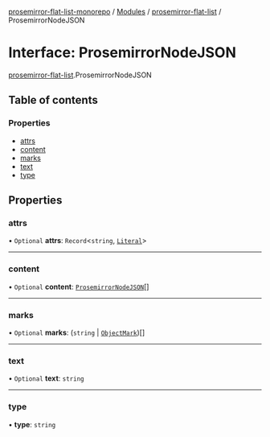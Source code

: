 [prosemirror-flat-list-monorepo](../README.md) / [Modules](../modules.md) / [prosemirror-flat-list](../modules/prosemirror_flat_list.md) / ProsemirrorNodeJSON

# Interface: ProsemirrorNodeJSON

[prosemirror-flat-list](../modules/prosemirror_flat_list.md).ProsemirrorNodeJSON

## Table of contents

### Properties

- [attrs](prosemirror_flat_list.ProsemirrorNodeJSON.md#attrs)
- [content](prosemirror_flat_list.ProsemirrorNodeJSON.md#content)
- [marks](prosemirror_flat_list.ProsemirrorNodeJSON.md#marks)
- [text](prosemirror_flat_list.ProsemirrorNodeJSON.md#text)
- [type](prosemirror_flat_list.ProsemirrorNodeJSON.md#type)

## Properties

### attrs

• `Optional` **attrs**: `Record`<`string`, [`Literal`](../modules/prosemirror_flat_list.md#literal)\>

___

### content

• `Optional` **content**: [`ProsemirrorNodeJSON`](prosemirror_flat_list.ProsemirrorNodeJSON.md)[]

___

### marks

• `Optional` **marks**: (`string` \| [`ObjectMark`](prosemirror_flat_list.ObjectMark.md))[]

___

### text

• `Optional` **text**: `string`

___

### type

• **type**: `string`
